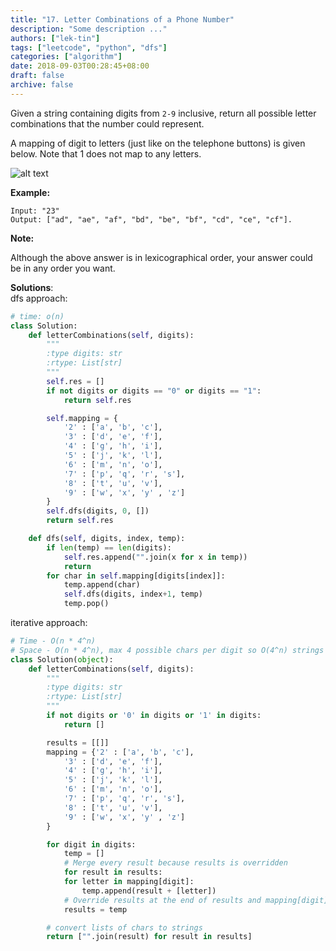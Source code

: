 ```yaml
---
title: "17. Letter Combinations of a Phone Number"
description: "Some description ..."
authors: ["lek-tin"]
tags: ["leetcode", "python", "dfs"]
categories: ["algorithm"]
date: 2018-09-03T00:28:45+08:00
draft: false
archive: false
---
```


Given a string containing digits from `2-9` inclusive, return all possible letter combinations that the number could represent.

A mapping of digit to letters (just like on the telephone buttons) is given below. Note that 1 does not map to any letters.

![alt text](http://upload.wikimedia.org/wikipedia/commons/thumb/7/73/Telephone-keypad2.svg/200px-Telephone-keypad2.svg.png "Logo Title Text 1")

**Example:**
```
Input: "23"
Output: ["ad", "ae", "af", "bd", "be", "bf", "cd", "ce", "cf"].
```
**Note:**

Although the above answer is in lexicographical order, your answer could be in any order you want.

**Solutions**:  
dfs approach:
```python
# time: o(n)
class Solution:
    def letterCombinations(self, digits):
        """
        :type digits: str
        :rtype: List[str]
        """
        self.res = []
        if not digits or digits == "0" or digits == "1":
            return self.res

        self.mapping = {
            '2' : ['a', 'b', 'c'],
            '3' : ['d', 'e', 'f'],
            '4' : ['g', 'h', 'i'],
            '5' : ['j', 'k', 'l'],
            '6' : ['m', 'n', 'o'],
            '7' : ['p', 'q', 'r', 's'],
            '8' : ['t', 'u', 'v'],
            '9' : ['w', 'x', 'y' , 'z']
        }
        self.dfs(digits, 0, [])
        return self.res

    def dfs(self, digits, index, temp):
        if len(temp) == len(digits):
            self.res.append("".join(x for x in temp))
            return
        for char in self.mapping[digits[index]]:
            temp.append(char)
            self.dfs(digits, index+1, temp)
            temp.pop()
```
iterative approach:
```python
# Time - O(n * 4^n)
# Space - O(n * 4^n), max 4 possible chars per digit so O(4^n) strings each of length n
class Solution(object):
    def letterCombinations(self, digits):
        """
        :type digits: str
        :rtype: List[str]
        """
        if not digits or '0' in digits or '1' in digits:
            return []

        results = [[]]
        mapping = {'2' : ['a', 'b', 'c'],
            '3' : ['d', 'e', 'f'],
            '4' : ['g', 'h', 'i'],
            '5' : ['j', 'k', 'l'],
            '6' : ['m', 'n', 'o'],
            '7' : ['p', 'q', 'r', 's'],
            '8' : ['t', 'u', 'v'],
            '9' : ['w', 'x', 'y' , 'z']
        }

        for digit in digits:
            temp = []
            # Merge every result because results is overridden
            for result in results:
            for letter in mapping[digit]:
                temp.append(result + [letter])
            # Override results at the end of results and mapping[digit] iteration
            results = temp

        # convert lists of chars to strings
        return ["".join(result) for result in results]
```